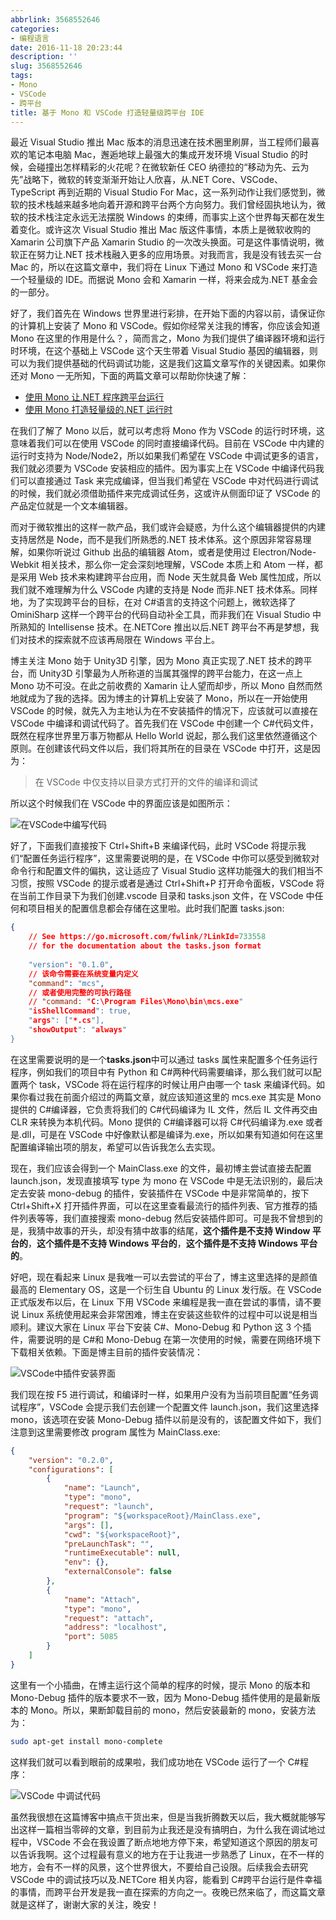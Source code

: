 ```yaml
---
abbrlink: 3568552646
categories:
- 编程语言
date: 2016-11-18 20:23:44
description: ''
slug: 3568552646
tags:
- Mono
- VSCode
- 跨平台
title: 基于 Mono 和 VSCode 打造轻量级跨平台 IDE
---
```


最近 Visual Studio 推出 Mac 版本的消息迅速在技术圈里刷屏，当工程师们最喜欢的笔记本电脑 Mac，邂逅地球上最强大的集成开发环境 Visual Studio 的时候，会碰撞出怎样精彩的火花呢？在微软新任 CEO 纳德拉的“移动为先、云为先”战略下，微软的转变渐渐开始让人欣喜，从.NET Core、VSCode、TypeScript 再到近期的 Visual Studio For Mac，这一系列动作让我们感觉到，微软的技术栈越来越多地向着开源和跨平台两个方向努力。我们曾经固执地认为，微软的技术栈注定永远无法摆脱 Windows 的束缚，而事实上这个世界每天都在发生着变化。或许这次 Visual Studio 推出 Mac 版这件事情，本质上是微软收购的 Xamarin 公司旗下产品 Xamarin Studio 的一次改头换面。可是这件事情说明，微软正在努力让.NET 技术栈融入更多的应用场景。对我而言，我是没有钱去买一台 Mac 的，所以在这篇文章中，我们将在 Linux 下通过 Mono 和 VSCode 来打造一个轻量级的 IDE。而据说 Mono 会和 Xamarin 一样，将来会成为.NET 基金会的一部分。

<!--more-->

好了，我们首先在 Windows 世界里进行彩排，在开始下面的内容以前，请保证你的计算机上安装了 Mono 和 VSCode。假如你经常关注我的博客，你应该会知道 Mono 在这里的作用是什么？，简而言之，Mono 为我们提供了编译器环境和运行时环境，在这个基础上 VSCode 这个天生带着 Visual Studio 基因的编辑器，则可以为我们提供基础的代码调试功能，这是我们这篇文章写作的关键因素。如果你还对 Mono 一无所知，下面的两篇文章可以帮助你快速了解：

* [使用 Mono 让.NET 程序跨平台运行](http://qinyuanpei/2016/03/06/make-dotnet-run-in-cross-platform-with-mono.html)
* [使用 Mono 打造轻量级的.NET 运行时](http://qinyuanpei.com/2016/03/25/build-light-weight-runtime-for-dotnet-with-mono.html)

在我们了解了 Mono 以后，就可以考虑将 Mono 作为 VSCode 的运行时环境，这意味着我们可以在使用 VSCode 的同时直接编译代码。目前在 VSCode 中内建的运行时支持为 Node/Node2，所以如果我们希望在 VSCode 中调试更多的语言，我们就必须要为 VSCode 安装相应的插件。因为事实上在 VSCode 中编译代码我们可以直接通过 Task 来完成编译，但当我们希望在 VSCode 中对代码进行调试的时候，我们就必须借助插件来完成调试任务，这或许从侧面印证了 VSCode 的产品定位就是一个文本编辑器。

而对于微软推出的这样一款产品，我们或许会疑惑，为什么这个编辑器提供的内建支持居然是 Node，而不是我们所熟悉的.NET 技术体系。这个原因非常容易理解，如果你听说过 Github 出品的编辑器 Atom，或者是使用过 Electron/Node-Webkit 相关技术，那么你一定会深刻地理解，VSCode 本质上和 Atom 一样，都是采用 Web 技术来构建跨平台应用，而 Node 天生就具备 Web 属性加成，所以我们就不难理解为什么 VSCode 内建的支持是 Node 而非.NET 技术体系。同样地，为了实现跨平台的目标，在对 C#语言的支持这个问题上，微软选择了 OminiSharp 这样一个跨平台的代码自动补全工具，而非我们在 Visual Studio 中所熟知的 Intellisense 技术。在.NETCore 推出以后.NET 跨平台不再是梦想，我们对技术的探索就不应该再局限在 Windows 平台上。

博主关注 Mono 始于 Unity3D 引擎，因为 Mono 真正实现了.NET 技术的跨平台，而 Unity3D 引擎最为人所称道的当属其强悍的跨平台能力，在这一点上 Mono 功不可没。在此之前收费的 Xamarin 让人望而却步，所以 Mono 自然而然地就成为了我的选择。因为博主的计算机上安装了 Mono，所以在一开始使用 VSCode 的时候，就先入为主地认为在不安装插件的情况下，应该就可以直接在 VSCode 中编译和调试代码了。首先我们在 VSCode 中创建一个 C#代码文件，既然在程序世界里万事万物都从 Hello World 说起，那么我们这里依然遵循这个原则。在创建该代码文件以后，我们将其所在的目录在 VSCode 中打开，这是因为：

> 在 VSCode 中仅支持以目录方式打开的文件的编译和调试

所以这个时候我们在 VSCode 中的界面应该是如图所示：

![在VSCode中编写代码](https://ww1.sinaimg.cn/large/4c36074fly1fzixygvqxsj20jg077aac.jpg)

好了，下面我们直接按下 Ctrl+Shift+B 来编译代码，此时 VSCode 将提示我们“配置任务运行程序”，这里需要说明的是，在 VSCode 中你可以感受到微软对命令行和配置文件的偏执，这让适应了 Visual Studio 这样功能强大的我们相当不习惯，按照 VSCode 的提示或者是通过 Ctrl+Shift+P 打开命令面板，VSCode 将在当前工作目录下为我们创建.vscode 目录和 tasks.json 文件，在 VSCode 中任何和项目相关的配置信息都会存储在这里啦。此时我们配置 tasks.json:

```json
{
    // See https://go.microsoft.com/fwlink/?LinkId=733558
    // for the documentation about the tasks.json format
    
    "version": "0.1.0",
    // 该命令需要在系统变量内定义
    "command": "mcs",
    // 或者使用完整的可执行路径
    // "command: "C:\Program Files\Mono\bin\mcs.exe"
    "isShellCommand": true,
    "args": ["*.cs"],
    "showOutput": "always"
}
```
在这里需要说明的是一个**tasks.json**中可以通过 tasks 属性来配置多个任务运行程序，例如我们的项目中有 Python 和 C#两种代码需要编译，那么我们就可以配置两个 task，VSCode 将在运行程序的时候让用户由哪一个 task 来编译代码。如果你看过我在前面介绍过的两篇文章，就应该知道这里的 mcs.exe 其实是 Mono 提供的 C#编译器，它负责将我们的 C#代码编译为 IL 文件，然后 IL 文件再交由 CLR 来转换为本机代码。Mono 提供的 C#编译器可以将 C#代码编译为.exe 或者是.dll，可是在 VSCode 中好像默认都是编译为.exe，所以如果有知道如何在这里配置编译输出项的朋友，希望可以告诉我怎么去实现。

现在，我们应该会得到一个 MainClass.exe 的文件，最初博主尝试直接去配置 launch.json，发现直接填写 type 为 mono 在 VSCode 中是无法识别的，最后决定去安装 mono-debug 的插件，安装插件在 VSCode 中是非常简单的，按下 Ctrl+Shift+X 打开插件界面，可以在这里查看最流行的插件列表、官方推荐的插件列表等等，我们直接搜索 mono-debug 然后安装插件即可。可是我不曾想到的是，我猜中故事的开头，却没有猜中故事的结尾，**这个插件是不支持 Window 平台的**，**这个插件是不支持 Windows 平台的**，**这个插件是不支持 Windows 平台的**。

好吧，现在看起来 Linux 是我唯一可以去尝试的平台了，博主这里选择的是颜值最高的 Elementary OS，这是一个衍生自 Ubuntu 的 Linux 发行版。在 VSCode 正式版发布以后，在 Linux 下用 VSCode 来编程是我一直在尝试的事情，请不要说 Linux 系统使用起来会非常困难，博主在安装这些软件的过程中可以说是相当顺利。建议大家在 Linux 平台下安装 C#、Mono-Debug 和 Python 这 3 个插件，需要说明的是 C#和 Mono-Debug 在第一次使用的时候，需要在网络环境下下载相关依赖。下面是博主目前的插件安装情况：

![VSCode中插件安装界面](https://ww1.sinaimg.cn/large/4c36074fly1fzixbdu00aj20910icq3j.jpg)

我们现在按 F5 进行调试，和编译时一样，如果用户没有为当前项目配置“任务调试程序”，VSCode 会提示我们去创建一个配置文件 launch.json，我们这里选择 mono，该选项在安装 Mono-Debug 插件以前是没有的，该配置文件如下，我们注意到这里需要修改 program 属性为 MainClass.exe:

```json
{
    "version": "0.2.0",
    "configurations": [
        {
            "name": "Launch",
            "type": "mono",
            "request": "launch",
            "program": "${workspaceRoot}/MainClass.exe",
            "args": [],
            "cwd": "${workspaceRoot}",
            "preLaunchTask": "",
            "runtimeExecutable": null,
            "env": {},
            "externalConsole": false
        },
        {
            "name": "Attach",
            "type": "mono",
            "request": "attach",
            "address": "localhost",
            "port": 5085
        }
    ]
}
```

这里有一个小插曲，在博主运行这个简单的程序的时候，提示 Mono 的版本和 Mono-Debug 插件的版本要求不一致，因为 Mono-Debug 插件使用的是最新版本的 Mono。所以，果断卸载目前的 mono，然后安装最新的 mono，安装方法为：
```bash
sudo apt-get install mono-complete
```
这样我们就可以看到眼前的成果啦，我们成功地在 VSCode 运行了一个 C#程序：

![ VSCode 中调试代码](https://ww1.sinaimg.cn/large/4c36074fly1fzix8ge8e6j211y0laq4f.jpg)

虽然我很想在这篇博客中搞点干货出来，但是当我折腾数天以后，我大概就能够写出这样一篇相当零碎的文章，到目前为止我还是没有搞明白，为什么我在调试地过程中，VSCode 不会在我设置了断点地地方停下来，希望知道这个原因的朋友可以告诉我啊。这个过程最有意义的地方在于让我进一步熟悉了 Linux，在不一样的地方，会有不一样的风景，这个世界很大，不要给自己设限。后续我会去研究 VSCode 中的调试技巧以及.NETCore 相关内容，能看到 C#跨平台运行是件幸福的事情，而跨平台开发是我一直在探索的方向之一。夜晚已然来临了，而这篇文章就是这样了，谢谢大家的关注，晚安！
